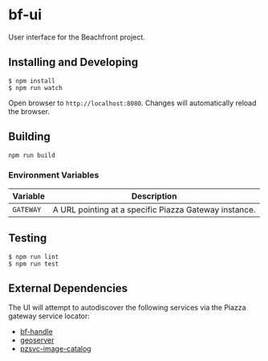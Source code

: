 # bf-ui

User interface for the Beachfront project.

## Installing and Developing

```
$ npm install
$ npm run watch
```

Open browser to `http://localhost:8080`.  Changes will automatically
reload the browser.

## Building

```
npm run build
```

### Environment Variables

| Variable  | Description                                           |
|-----------|-------------------------------------------------------|
| `GATEWAY` | A URL pointing at a specific Piazza Gateway instance. |


## Testing

```
$ npm run lint
$ npm run test
```

## External Dependencies

The UI will attempt to autodiscover the following services via the
Piazza gateway service locator:

- [bf-handle](https://github.com/venicegeo/bf-handle)
- [geoserver](http://geoserver.org)
- [pzsvc-image-catalog](https://github.com/venicegeo/pzsvc-image-catalog)
